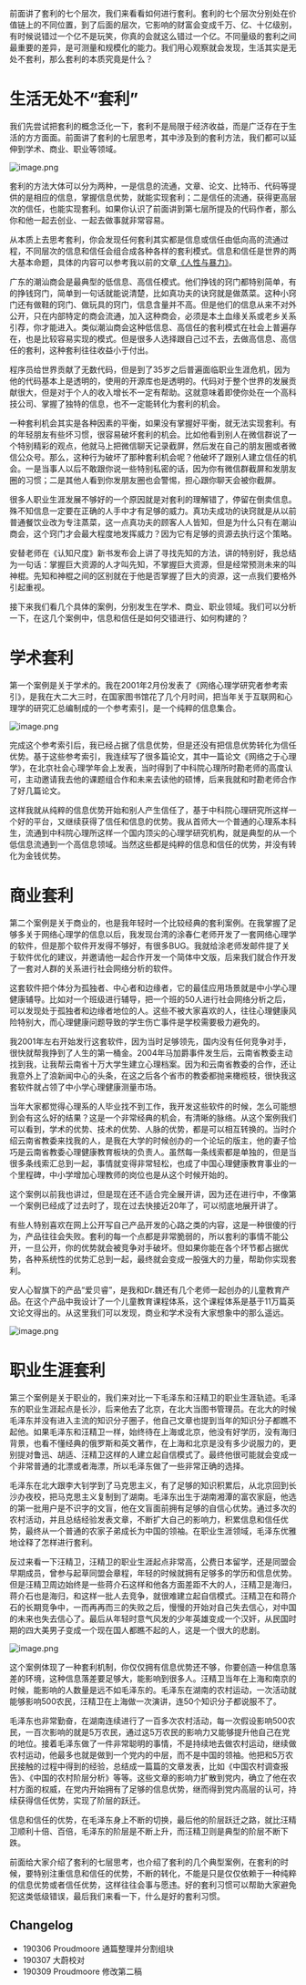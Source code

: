 前面讲了套利的七个层次，我们来看看如何进行套利。套利的七个层次分别处在价值链上的不同位置，到了后面的层次，它影响的财富会变成千万、亿、十亿级别，有时候说错过一个亿不是玩笑，你真的会就这么错过一个亿。不同量级的套利之间最重要的差异，是可测量和规模化的能力。我们用心观察就会发现，生活其实是无处不套利，那么套利的本质究竟是什么？

# 生活无处不“套利”

我们先尝试把套利的概念泛化一下，套利不是局限于经济收益，而是广泛存在于生活的方方面面。前面讲了套利的七层思考，其中涉及到的套利方法，我们都可以延伸到学术、商业、职业等领域。

![image.png](https://upload-images.jianshu.io/upload_images/2071939-fc322ffdf93e4337.png?imageMogr2/auto-orient/strip%7CimageView2/2/w/1240)

套利的方法大体可以分为两种，一是信息的流通，文章、论文、比特币、代码等提供的是相应的信息，掌握信息优势，就能实现套利；二是信任的流通，获得更高层次的信任，也能实现套利。如果你认识了前面讲到第七层所提及的代码作者，那么你和他一起去创业、一起去做事就非常容易。

从本质上去思考套利，你会发现任何套利其实都是信息或信任由低向高的流通过程，不同层次的信息和信任会组合成各种各样的套利模式。信息和信任是世界的两大基本命题，具体的内容可以参考我以前的文章[《人性与暴力》](https://www.yangzhiping.com/psy/HumanityAndViolence.html)。

广东的潮汕商会是最典型的低信息、高信任模式。他们挣钱的窍门都特别简单，有的挣钱窍门，简单到一句话就能说清楚，比如真功夫的诀窍就是做蒸菜。这种小窍门还有做鞋的窍门、做玩具的窍门，信息含量并不高。但是他们的信息从来不对外公开，只在内部特定的商会流通，加入这种商会，必须是本土血缘关系或老乡关系引荐，你才能进入。类似潮汕商会这种低信息、高信任的套利模式在社会上普遍存在，也是比较容易实现的模式。但是很多人选择跟自己过不去，去做高信息、高信任的套利，这种套利往往收益小于付出。

程序员给世界贡献了无数代码，但是到了35岁之后普遍面临职业生涯危机，因为他的代码基本上是透明的，使用的开源库也是透明的。代码对于整个世界的发展贡献很大，但是对于个人的收入增长不一定有帮助。这就意味着即使你处在一个高科技公司、掌握了独特的信息，也不一定能转化为套利的机会。

一种套利机会其实是各种因素的平衡，如果没有掌握好平衡，就无法实现套利。有的年轻朋友有些坏习惯，很容易破坏套利的机会。比如他看到别人在微信群说了一个特别精彩的观点，他就马上把微信聊天记录截屏，然后发在自己的朋友圈或者微信公众号。那么，这种行为破坏了那种套利机会呢？他破坏了跟别人建立信任的机会。一是当事人以后不敢跟你说一些特别私密的话，因为你有微信群截屏和发朋友圈的习惯；二是其他人看到你发朋友圈也会警惕，担心跟你聊天会被你截屏。

很多人职业生涯发展不够好的一个原因就是对套利的理解错了，停留在倒卖信息。殊不知信息一定要在正确的人手中才有足够的威力。真功夫成功的诀窍就是从以前普通餐饮业改为专注蒸菜，这一点真功夫的顾客人人皆知，但是为什么只有在潮汕商会，这个窍门才会最大程度地发挥威力？因为它有足够的资源去执行这个策略。

安替老师在《认知尺度》新书发布会上讲了寻找先知的方法，讲的特别好，我总结为一句话：掌握巨大资源的人才叫先知，不掌握巨大资源，但是经常预测未来的叫神棍。先知和神棍之间的区别就在于他是否掌握了巨大的资源，这一点我们要格外引起重视。

接下来我们看几个具体的案例，分别发生在学术、商业、职业领域。我们可以分析一下，在这几个案例中，信息和信任是如何交错进行、如何构建的？

# 学术套利

第一个案例是关于学术的。我在2001年2月份发表了《网络心理学研究者参考索引》，是我在大二大三时，在国家图书馆花了几个月时间，把当年关于互联网和心理学的研究汇总编制成的一个参考索引，是一个纯粹的信息集合。

![image.png](https://upload-images.jianshu.io/upload_images/2071939-412da6307cb5e7f3.png?imageMogr2/auto-orient/strip%7CimageView2/2/w/1240)

完成这个参考索引后，我已经占据了信息优势，但是还没有把信息优势转化为信任优势。基于这些参考索引，我连续写了很多篇论文，其中一篇论文《网络之于心理学》，在北京社会心理学年会上发表，当时得到了中科院心理所时勘老师的高度认可，主动邀请我去他的课题组合作和未来去读他的硕博，后来我就和时勘老师合作了好几篇论文。

这样我就从纯粹的信息优势开始和别人产生信任了，基于中科院心理研究所这样一个好的平台，又继续获得了信任和信息的优势。我从首师大一个普通的心理系本科生，流通到中科院心理所这样一个国内顶尖的心理学研究机构，就是典型的从一个低信息流通到一个高信息领域。当然这些都是纯粹的信息和信任的优势，并没有转化为金钱优势。

# 商业套利

第二个案例是关于商业的，也是我年轻时一个比较经典的套利案例。在我掌握了足够多关于网络心理学的信息以后，我发现台湾的涂春仁老师开发了一套网络心理学的软件，但是那个软件开发得不够好，有很多BUG。我就给涂老师发邮件提了关于软件优化的建议，并邀请他一起合作开发一个简体中文版，后来我们就合作开发了一套对人群的关系进行社会网络分析的软件。

 这套软件把个体分为孤独者、中心者和边缘者，它的最佳应用场景就是中小学心理健康辅导。比如对一个班级进行辅导，把一个班的50人进行社会网络分析之后，可以发现处于孤独者和边缘者地位的人。这些不被大家喜欢的人，往往心理健康风险特别大，而心理健康问题导致的学生伤亡事件是学校需要极力避免的。

我2001年左右开始发行这套软件，因为当时足够领先，国内没有任何竞争对手，很快就帮我挣到了人生的第一桶金。2004年马加爵事件发生后，云南省教委主动找到我，让我帮云南省十万大学生建立心理档案。因为和云南省教委的合作，还让我意外上了浪新闻中心的头条，在这之后各个省市的教委都抛来橄榄枝，很快我这套软件就占领了中小学心理健康测量市场。

当年大家都觉得心理系的人毕业找不到工作，我开发这些软件的时候，怎么可能想到会有这么好的结果？这是一个非常经典的机会，有清晰的脉络。从这个案例我们可以看到，学术的优势、技术的优势、人脉的优势，都是可以相互转换的。当时介绍云南省教委来找我的人，是我在大学的时候创办的一个论坛的版主，他的妻子恰巧是云南省教委心理健康教育板块的负责人。虽然每一条线索都是单独的，但是当很多条线索汇总到一起，事情就变得非常轻松，也成了中国心理健康教育事业的一个里程碑，中小学增加心理教师的岗位也是从这个时候开始的。

这个案例以前我也讲过，但是现在还不适合完全展开讲，因为还在进行中，不像第一个案例已经成了过去时了，现在过去快接近20年了，可以彻底地展开讲了。

有些人特别喜欢在网上公开写自己产品开发的心路之类的内容，这是一种很傻的行为，产品往往会失败。套利的每一个点都是非常脆弱的，所以套利的事情不能公开，一旦公开，你的优势就会被竞争对手破坏。但如果你能在各个环节都占据优势，各种系统性的优势汇总到一起，最终就会变成一股强大的力量，帮助你实现套利。

安人心智旗下的产品“爱贝睿”，是我和Dr.魏还有几个老师一起创办的儿童教育产品。在这个产品中我设计了一个儿童教育课程体系，这个课程体系是基于11万篇英文论文得出的。从这里我们可以发现，商业和学术没有大家想象中的那么遥远。

![image.png](https://upload-images.jianshu.io/upload_images/2071939-6a8bb7e93fc2a2e5.png?imageMogr2/auto-orient/strip%7CimageView2/2/w/1240)

# 职业生涯套利

第三个案例是关于职业的，我们来对比一下毛泽东和汪精卫的职业生涯轨迹。毛泽东的职业生涯起点是长沙，后来他去了北京，在北大当图书管理员。在北大的时候毛泽东并没有进入主流的知识分子圈子，他自己文章也提到当年的知识分子都瞧不起他。如果毛泽东和汪精卫一样，始终待在上海或北京，他没有好学历，没有海归背景，也看不懂经典的俄罗斯和英文著作，在上海和北京是没有多少说服力的，更别提对鲁迅、胡适、汪精卫这样的人建立起自信模式了。最终他很可能就会变成一个非常普通的北漂或者海漂，所以毛泽东做了一些非常正确的选择。

毛泽东在北大跟李大钊学到了马克思主义，有了足够的知识积累后，从北京回到长沙办夜校，把马克思主义复制到了湖南。毛泽东出生于湖南湘潭的富农家庭，他选的第一批用户是不识字的文盲，他在文盲面前拥有足够的自信心优势。通过多次的农村活动，并且总结经验发表文章，不断扩大自己的影响力，积累信息和信任优势，最终从一个普通的农家子弟成长为中国的领袖。在职业生涯领域，毛泽东优雅地诠释了怎样进行套利。

反过来看一下汪精卫，汪精卫的职业生涯起点非常高，公费日本留学，还是同盟会早期成员，曾参与起草同盟会章程，年轻的时候就拥有足够多的学历和信息优势。但是汪精卫周边始终是一些蒋介石这样和他各方面差距不大的人，汪精卫是海归，蒋介石也是海归，和这样一批人去竞争，就很难建立起自信模式。汪精卫在和蒋介石的长期竞争中，一而再再而三的失败之后，慢慢的开始对自己失去信心，对中国的未来也失去信心了。最后从年轻时意气风发的少年英雄变成一个汉奸，从民国时期的四大美男子变成一个现在国人都瞧不起的人，这是一个很大的悲剧。

![image.png](https://upload-images.jianshu.io/upload_images/2071939-c8454d0262a0fe1d.png?imageMogr2/auto-orient/strip%7CimageView2/2/w/1240)

这个案例体现了一种套利机制，你仅仅拥有信息优势还不够，你要创造一种信息落差的环境，这种信息落差要足够大，能影响到很多人。汪精卫当年在上海和南京的时候，能影响的人数量是远不如毛泽东的。毛泽东在湖南的农村运动，一次活动就能够影响500农民，汪精卫在上海做一次演讲，连50个知识分子都说服不了。

毛泽东也非常勤奋，在湖南连续进行了一百多次农村活动，每一次假设影响500农民，一百次影响的就是5万农民，通过这5万农民的影响力又能够提升他自己在党的地位。接着毛泽东做了一件非常聪明的事情，不是持续地去做农村运动，继续做农村运动，他最多也就是做到一个党内的中层，而不是中国的领袖。他把和5万农民接触的过程中得到的经验，总结成一篇篇的文章发表，比如《中国农村调查报告》、《中国的农村阶层分析》等等。这些文章的影响力扩散到党内，确立了他在农村方面的权威，在党内开始拥有了足够的信息优势，继而得到党内高层的认可，持续获得信任优势，实现了阶层的跃迁。

信息和信任的优势，在毛泽东身上不断的切换，最后他的阶层跃迁之路，就比汪精卫顺利十倍、百倍，毛泽东的阶层是不断上升，而汪精卫则是典型的阶层不断下跌。

前面给大家介绍了套利的七层思考，也介绍了套利的几个典型案例，在套利的时候，要特别注重信息和信任的优势，不断的转化，不能是只是仅仅依赖于一种纯粹的信息优势或者信任优势，这样往往会事与愿违。好的套利习惯可以帮助大家避免犯这类低级错误，最后我们来看一下，什么是好的套利习惯。



## Changelog

- 190306 Proudmoore 通篇整理并分割组块
- 190307 大蔚校对
- 190309 Proudmoore 修改第二稿
